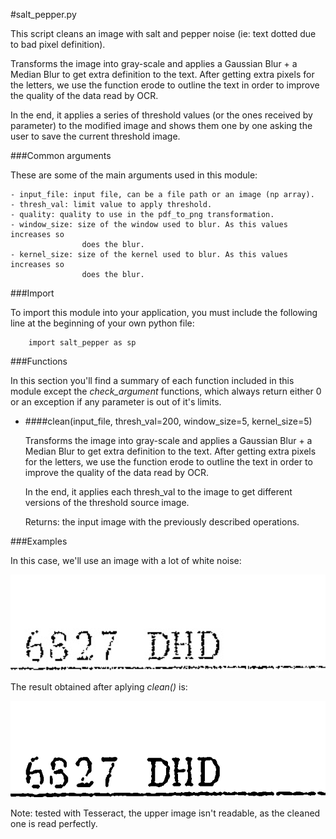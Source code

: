 #salt_pepper.py

This script cleans an image with salt and pepper noise (ie: text dotted due to
bad pixel definition).

Transforms the image into gray-scale and applies a Gaussian Blur + a Median Blur
to get extra definition to the text. After getting extra pixels for the letters,
we use the function erode to outline the text in order to improve the quality of
the data read by OCR.

In the end, it applies a series of threshold values (or the ones received by
parameter) to the modified image and shows them one by one asking the user to
save the current threshold image.


###Common arguments

These are some of the main arguments used in this module:

    - input_file: input file, can be a file path or an image (np array).
    - thresh_val: limit value to apply threshold.
    - quality: quality to use in the pdf_to_png transformation.
    - window_size: size of the window used to blur. As this values increases so
                    does the blur.
    - kernel_size: size of the kernel used to blur. As this values increases so
                    does the blur.


###Import

To import this module into your application, you must include the following
line at the beginning of your own python file:

        import salt_pepper as sp


###Functions

In this section you'll find a summary of each function included in this module
except the *check_argument* functions, which always return either 0 or an
exception if any parameter is out of it's limits.


- ####clean(input_file,  thresh_val=200, window_size=5, kernel_size=5)

    Transforms the image into gray-scale and applies a Gaussian Blur + a Median Blur
to get extra definition to the text. After getting extra pixels for the letters,
we use the function erode to outline the text in order to improve the quality of
the data read by OCR.

    In the end, it applies each thresh_val to the image to get different versions of
the threshold source image.

    Returns: the input image with the previously described operations.


###Examples

In this case, we'll use an image with a lot of white noise:

![salt-pepper](../../resources/saltpepper.png)

The result obtained after aplying *clean()* is:

![salt-pepper-output](../../resources/saltpepper-output.png)

Note: tested with Tesseract, the upper image isn't readable, as the cleaned one is read perfectly.
